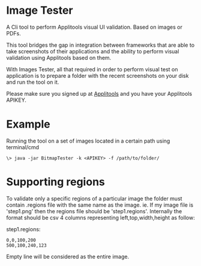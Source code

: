 # Image Tester
A Cli tool to perform Applitools visual UI validation.
Based on images or PDFs.

This tool bridges the gap in integration between frameworks that are able to take screenshots
of their applications and the ability to perform visual validation using Applitools based on them.

With Images Tester, all that required in order to perform visual test on application is to prepare
a folder with the recent screenshots on your disk and run the tool on it.

Please make sure you signed up at [Applitools](applitools.com) and you have your Applitools APIKEY.

# Example
Running the tool on a set of images located in a certain path using terminal/cmd

`\> java -jar BitmapTester -k <APIKEY> -f /path/to/folder/`

# Supporting regions
To validate only a specific regions of a particular image the folder must contain .regions file with the same name as the image.
ie. If my image file is 'step1.png' then the regions file should be 'step1.regions'.
Internally the format should be csv 4 columns representing left,top,width,height as follow:

step1.regions:
```
0,0,100,200
500,100,240,123
```
Empty line will be considered as the entire image.
